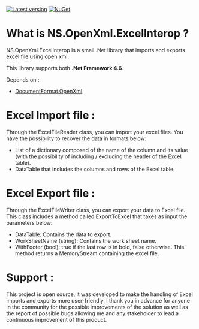 [![Latest version](https://img.shields.io/nuget/v/NS.OpenXml.ExcelInterop.svg)](https://www.nuget.org/packages/NS.OpenXml.ExcelInterop)
[![NuGet](https://img.shields.io/nuget/dt/NS.OpenXml.ExcelInterop.svg)]()

# What is NS.OpenXml.ExcelInterop ?
NS.OpenXml.ExcelInterop is a small .Net library that imports and exports excel file using open xml.

This library supports both **.Net Framework 4.6**.

Depends on : 
* [DocumentFormat.OpenXml](https://www.nuget.org/packages/DocumentFormat.OpenXml/)

# Excel Import file :
Through the ExcelFileReader class, you can import your excel files. You have the possibility to recover the data in formats below:
* List of a dictionary composed of the name of the column and its value (with the possibility of including / excluding the header of the Excel table).
* DataTable that includes the columns and rows of the Excel table.

# Excel Export file :
Through the ExcelFileWriter class, you can export your data to Excel file. This class includes a method called ExportToExcel that takes as input the parameters below:
* DataTable: Contains the data to export.
* WorkSheetName (string): Contains the work sheet name.
* WithFooter (bool): true if the last row is in bold, false otherwise.
This method returns a MemoryStream containing the excel file.

# Support :
This project is open source, it was developed to make the handling of Excel imports and exports more user-friendly. I thank you in advance for anyone in the community for the possible improvements of the solution as well as the report of possible bugs allowing me and any stakeholder to lead a continuous improvement of this product.
